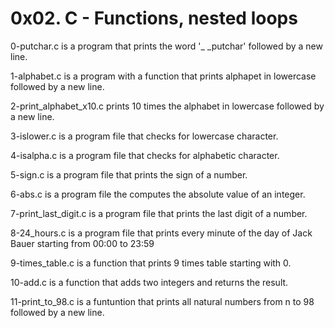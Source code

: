 # 0x02. C - Functions, nested loops

0-putchar.c is a program that prints the word '_ _putchar' followed by a new line.

1-alphabet.c is a program with a function that prints alphapet in lowercase followed by a new line.

2-print_alphabet_x10.c prints 10 times the alphabet in lowercase followed by a new line.

3-islower.c is a program file that checks for lowercase character.

4-isalpha.c is a program file that checks for alphabetic character.

5-sign.c is a program file that prints the sign of a number.

6-abs.c is a program file the computes the absolute value of an integer.

7-print_last_digit.c is a program file that prints the last digit of a number.

8-24_hours.c is a program file that prints every minute of the day of Jack Bauer starting from 00:00 to 23:59

9-times_table.c is a function that prints 9 times table starting with 0.

10-add.c is a function that adds two integers and returns the result.

11-print_to_98.c is a funtuntion that prints all natural numbers from n to 98 followed by a new line.
